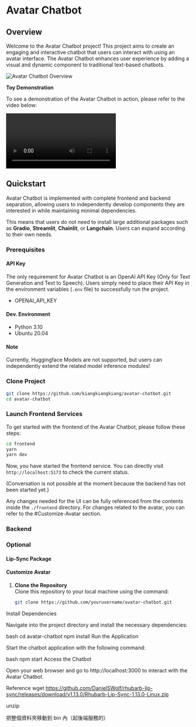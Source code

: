 # Avatar Chatbot

## Overview

Welcome to the Avatar Chatbot project! This project aims to create an engaging and interactive chatbot that users can interact with using an avatar interface. The Avatar Chatbot enhances user experience by adding a visual and dynamic component to traditional text-based chatbots.

![Avatar Chatbot Overview](path_to_your_image.png)  

**Toy Demonstration**

To see a demonstration of the Avatar Chatbot in action, please refer to the video below:

![Avatar Chatbot Demo](path_to_your_video.mp4)

## Quickstart

Avatar Chatbot is implemented with complete frontend and backend separation, allowing users to independently develop components they are interested in while maintaining minimal dependencies. 

This means that users do not need to install large additional packages such as **Gradio**, **Streamlit**, **Chainlit**, or **Langchain**. Users can expand according to their own needs.

### Prerequisites

#### API Key

The only requirement for Avatar Chatbot is an OpenAI API Key (Only for Text Generation and Text to Speech). Users simply need to place their API Key in the environment variables (`.env` file) to successfully run the project.

- OPENAI_API_KEY

#### Dev. Environment

- Python 3.10
- Ubuntu 20.04
  
#### Note

Currently, Huggingface Models are not supported, but users can independently extend the related model inference modules!

### Clone Project

```sh
git clone https://github.com/kiangkiangkiang/avatar-chatbot.git
cd avatar-chatbot
```

### Launch Frontend Services

To get started with the frontend of the Avatar Chatbot, please follow these steps:

```sh
cd frontend
yarn
yarn dev
```

Now, you have started the frontend service. You can directly visit `http://localhost:5173` to check the current status. 

(Conversation is not possible at the moment because the backend has not been started yet.)

Any changes needed for the UI can be fully referenced from the contents inside the `./frontend` directory. For changes related to the avatar, you can refer to the #Customize-Avatar section.

### Backend

### Optional

#### Lip-Sync Package

#### Customize Avatar

1. **Clone the Repository**  
   Clone this repository to your local machine using the command:
   ```bash
   git clone https://github.com/yourusername/avatar-chatbot.git

Install Dependencies

Navigate into the project directory and install the necessary dependencies:

bash
cd avatar-chatbot
npm install
Run the Application

Start the chatbot application with the following command:

bash
npm start
Access the Chatbot

Open your web browser and go to http://localhost:3000 to interact with the Avatar Chatbot.

Reference
wget https://github.com/DanielSWolf/rhubarb-lip-sync/releases/download/v1.13.0/Rhubarb-Lip-Sync-1.13.0-Linux.zip

unzip

把整個資料夾移動到 bin 內（起後端服務的）


